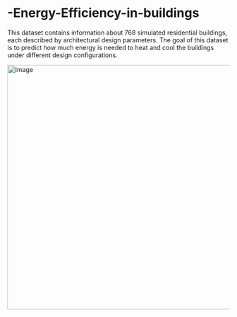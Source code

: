 # -Energy-Efficiency-in-buildings
This dataset contains information about 768 simulated residential buildings, each described  by architectural design parameters. The goal of this dataset is to predict how much energy  is needed to heat and cool the buildings under different design configurations.

<img width="623" height="554" alt="image" src="https://github.com/user-attachments/assets/8a258be8-759d-4fa1-9ef8-29919db5be9d" />
